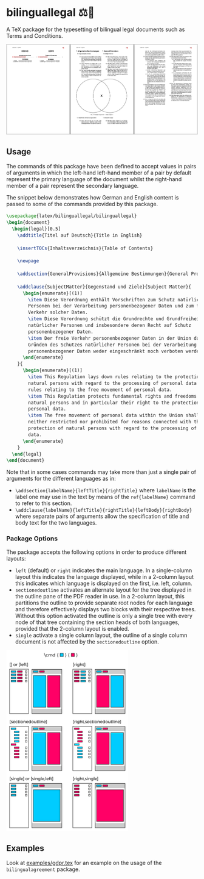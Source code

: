# bilinguallegal ⚖️📑

A TeX package for the typesetting of bilingual legal documents such as Terms
and Conditions.

<img
  src="doc/screenshot.gdpr-snippet.png"
  alt="A snippet of the GDPR text typeset with the bilinguallegal package"
  />

## Usage

The commands of this package have been defined to accept values in pairs of
arguments in which the left-hand left-hand member of a pair by default
represent the primary language of the document whilst the right-hand member of
a pair represent the secondary language.

The snippet below demonstrates how German and English content is passed to some
of the commands provided by this package.

```tex
\usepackage{latex/bilinguallegal/bilinguallegal}
\begin{document}
  \begin{legal}[0.5]
    \addtitle{Titel auf Deutsch}{Title in English}
    
    \insertTOCs{Inhaltsverzeichnis}{Table of Contents}
    
    \newpage
    
    \addsection{GeneralProvisions}{Allgemeine Bestimmungen}{General Provisions}
    
    \addclause{SubjectMatter}{Gegenstand und Ziele}{Subject Matter}{
      \begin{enumerate}[(1)]
        \item Diese Verordnung enthält Vorschriften zum Schutz natürlicher
        Personen bei der Verarbeitung personenbezogener Daten und zum freien
        Verkehr solcher Daten.
        \item Diese Verordnung schützt die Grundrechte und Grundfreiheiten
        natürlicher Personen und insbesondere deren Recht auf Schutz
        personenbezogener Daten.
        \item Der freie Verkehr personenbezogener Daten in der Union darf aus
        Gründen des Schutzes natürlicher Personen bei der Verarbeitung
        personenbezogener Daten weder eingeschränkt noch verboten werden.
      \end{enumerate}
    }{
      \begin{enumerate}[(1)]
        \item This Regulation lays down rules relating to the protection of
        natural persons with regard to the processing of personal data and
        rules relating to the free movement of personal data.
        \item This Regulation protects fundamental rights and freedoms of
        natural persons and in particular their right to the protection of
        personal data.
        \item The free movement of personal data within the Union shall be
        neither restricted nor prohibited for reasons connected with the
        protection of natural persons with regard to the processing of personal
        data.
      \end{enumerate}
    }
  \end{legal}
\end{document}
```

Note that in some cases commands may take more than just a single pair of
arguments for the different languages as in:

 - `\addsection{labelName}{leftTitle}{rightTitle}` where `labelName` is
   the label one may use in the text by means of the `ref{labelName}`
   command to refer to this section.
 - `\addclause{labelName}{leftTitle}{rightTitle}{leftBody}{rightBody}`
   where separate pairs of arguments allow the specification of title and body
   text for the two languages.

### Package Options

The package accepts the following options in order to produce different
layouts:

 - `left` (default) or `right` indicates the main language. In a single-column
   layout this indicates the language displayed, while in a 2-column layout
   this indicates which language is displayed on the first, i.e. left, column.
 - `sectionedoutline` activates an alternate layout for the tree displayed
   in the outline pane of the PDF reader in use. In a 2-column layout, this
   partitions the outline to provide separate root nodes for each language and
   therefore effectively displays two blocks with their respective trees.
   Without this option activated the outline is only a single tree with every
   node of that tree containing the section heads of both languages, provided
   that the 2-column layout is enabled.
 - `single` activate a single column layout, the outline of a single column
   document is not affected by the `sectionedoutline` option.

<img
  src="doc/layouts.png"
  alt="Different layouts based on the package options"
  width="321" />

## Examples

Look at [examples/gdpr.tex](examples/gdpr.tex) for an example on the usage of
the `bilingualagreement` package.
